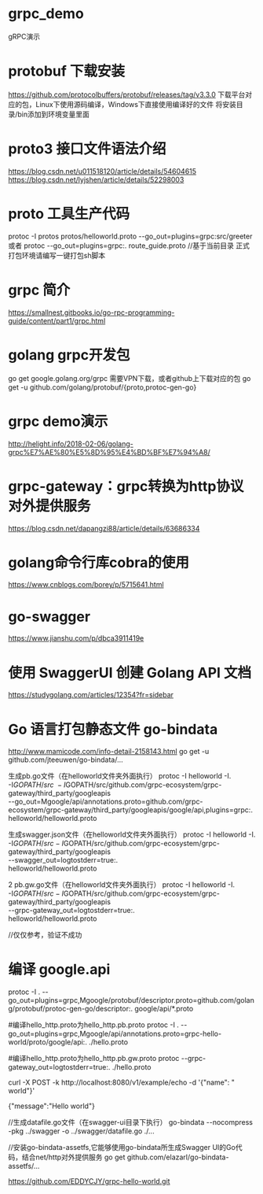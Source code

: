 # grpc_demo
gRPC演示

# protobuf 下载安装
https://github.com/protocolbuffers/protobuf/releases/tag/v3.3.0 下载平台对应的包，Linux下使用源码编译，Windows下直接使用编译好的文件
将安装目录/bin添加到环境变量里面

# proto3 接口文件语法介绍
https://blog.csdn.net/u011518120/article/details/54604615 
https://blog.csdn.net/lyjshen/article/details/52298003

# proto 工具生产代码
protoc -I protos protos/helloworld.proto --go_out=plugins=grpc:src/greeter
或者
protoc --go_out=plugins=grpc:. route_guide.proto   //基于当前目录
正式打包环境请编写一键打包sh脚本

# grpc 简介
https://smallnest.gitbooks.io/go-rpc-programming-guide/content/part1/grpc.html

# golang grpc开发包
go get google.golang.org/grpc    需要VPN下载，或者github上下载对应的包
go get -u github.com/golang/protobuf/{proto,protoc-gen-go}

# grpc demo演示
http://helight.info/2018-02-06/golang-grpc%E7%AE%80%E5%8D%95%E4%BD%BF%E7%94%A8/

# grpc-gateway：grpc转换为http协议对外提供服务
https://blog.csdn.net/dapangzi88/article/details/63686334

# golang命令行库cobra的使用
https://www.cnblogs.com/borey/p/5715641.html

# go-swagger
https://www.jianshu.com/p/dbca3911419e

# 使用 SwaggerUI 创建 Golang API 文档
https://studygolang.com/articles/12354?fr=sidebar

# Go 语言打包静态文件 go-bindata
http://www.mamicode.com/info-detail-2158143.html
go get -u github.com/jteeuwen/go-bindata/...

生成pb.go文件（在helloworld文件夹外面执行）
protoc -I helloworld -I. \
-I$GOPATH/src \
-I$GOPATH/src/github.com/grpc-ecosystem/grpc-gateway/third_party/googleapis \
--go_out=Mgoogle/api/annotations.proto=github.com/grpc-ecosystem/grpc-gateway/third_party/googleapis/google/api,plugins=grpc:. \
helloworld/helloworld.proto 


生成swagger.json文件（在helloworld文件夹外面执行）
protoc -I helloworld -I. \
-I$GOPATH/src  -I$GOPATH/src/github.com/grpc-ecosystem/grpc-gateway/third_party/googleapis \
--swagger_out=logtostderr=true:. \
helloworld/helloworld.proto

2 pb.gw.go文件（在helloworld文件夹外面执行）
protoc -I helloworld -I. \
-I$GOPATH/src  -I$GOPATH/src/github.com/grpc-ecosystem/grpc-gateway/third_party/googleapis \
--grpc-gateway_out=logtostderr=true:. \
helloworld/helloworld.proto


//仅仅参考，验证不成功
# 编译 google.api
protoc -I . --go_out=plugins=grpc,Mgoogle/protobuf/descriptor.proto=github.com/golang/protobuf/protoc-gen-go/descriptor:. google/api/*.proto

#编译hello_http.proto为hello_http.pb.proto
protoc -I . --go_out=plugins=grpc,Mgoogle/api/annotations.proto=grpc-hello-world/proto/google/api:. ./hello.proto

#编译hello_http.proto为hello_http.pb.gw.proto
protoc --grpc-gateway_out=logtostderr=true:. ./hello.proto




curl -X POST -k http://localhost:8080/v1/example/echo -d '{"name": " world"}'
 
{"message":"Hello  world"}

//生成datafile.go文件（在swagger-ui目录下执行）
go-bindata --nocompress -pkg ../swagger -o ../swagger/datafile.go ./...

//安装go-bindata-assetfs,它能够使用go-bindata所生成Swagger UI的Go代码，结合net/http对外提供服务
go get github.com/elazarl/go-bindata-assetfs/...


https://github.com/EDDYCJY/grpc-hello-world.git